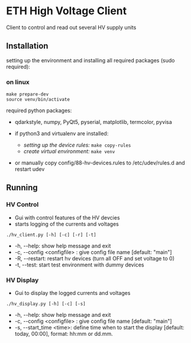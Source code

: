 # ETH High Voltage Client

Client to control and read out several HV supply units


## Installation

setting up the environment and installing all required packages (sudo required):
### on linux
```shell
make prepare-dev
source venv/bin/activate
```

required python packages:
 - qdarkstyle, numpy, PyQt5, pyserial, matplotlib, termcolor, pyvisa

 - if python3 and virtualenv are installed:
    - _setting up the device rules:_ ```make copy-rules ```
    - _create virtual environment:_ ```make venv ```
 - or manually copy config/88-hv-devices.rules to /etc/udev/rules.d and restart udev


## Running

### HV Control
 - Gui with control features of the HV devcies
 - starts logging of the currents and voltages
```shell
./hv_client.py [-h] [-c] [-r] [-t]
```
 -  -h, --help:                  show help message and exit
 -  -c, --config \<configfile> : give config file name [default: "main"]
 -  -R, --restart:               restart hv devices (turn all OFF and set voltage to 0)
 -  -t, --test:                  start test environment with dummy devices

### HV Display
 - Gui to display the logged currents and voltages
```shell
./hv_display.py [-h] [-c] [-s]
```
 -  -h, --help:                  show help message and exit
 -  -c, --config \<configfile> : give config file name [default: "main"]
 -  -s, --start_time \<time>:    define time when to start the display [default: today, 00:00], format: hh:mm or dd.mm.

